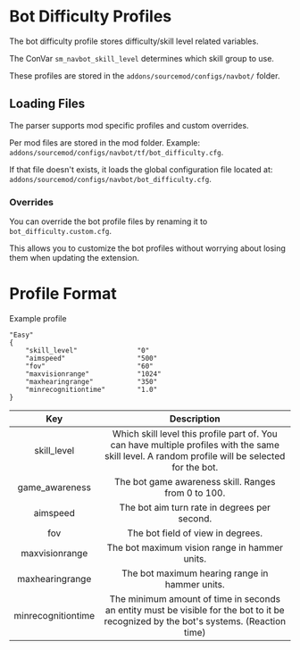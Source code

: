 # Bot Difficulty Profiles

The bot difficulty profile stores difficulty/skill level related variables.

The ConVar `sm_navbot_skill_level` determines which skill group to use.

These profiles are stored in the `addons/sourcemod/configs/navbot/` folder.

## Loading Files

The parser supports mod specific profiles and custom overrides.

Per mod files are stored in the mod folder. Example: `addons/sourcemod/configs/navbot/tf/bot_difficulty.cfg`.

If that file doesn't exists, it loads the global configuration file located at: `addons/sourcemod/configs/navbot/bot_difficulty.cfg`.

### Overrides

You can override the bot profile files by renaming it to `bot_difficulty.custom.cfg`.

This allows you to customize the bot profiles without worrying about losing them when updating the extension.

# Profile Format

Example profile

```
"Easy"
{
    "skill_level"				"0"
    "aimspeed"					"500"
    "fov"						"60"
    "maxvisionrange"			"1024"
    "maxhearingrange"			"350"
    "minrecognitiontime"		"1.0"
}
```

| Key | Description |
|:---:|:---:|
| skill_level | Which skill level this profile part of. You can have multiple profiles with the same skill level. A random profile will be selected for the bot. |
| game_awareness | The bot game awareness skill. Ranges from 0 to 100. |
| aimspeed | The bot aim turn rate in degrees per second. |
| fov | The bot field of view in degrees. |
| maxvisionrange | The bot maximum vision range in hammer units. |
| maxhearingrange | The bot maximum hearing range in hammer units. |
| minrecognitiontime | The minimum amount of time in seconds an entity must be visible for the bot to it be recognized by the bot's systems. (Reaction time) |

